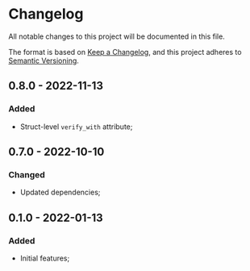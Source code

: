 # Changelog

All notable changes to this project will be documented in this file.

The format is based on [Keep a Changelog](https://keepachangelog.com/en/1.0.0/),
and this project adheres to [Semantic Versioning](https://semver.org/spec/v2.0.0.html).

<!-- ## Unreleased - YYYY-MM-DD

### Added

### Changed

### Deprecated

### Removed

### Fixed

### Security -->

## 0.8.0 - 2022-11-13

### Added

- Struct-level `verify_with` attribute;

## 0.7.0 - 2022-10-10

### Changed

- Updated dependencies;

## 0.1.0 - 2022-01-13

### Added

- Initial features;
